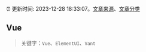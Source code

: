 :alarm_clock: 更新时间: 2023-12-28 18:33:07。[文章来源](/README.md)、[文章分类](/TAGS.md)

## Vue


> 关键字：`Vue`、`ElementUI`、`Vant`



